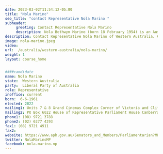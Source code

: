 ```yaml
---
date: 2023-03-02T11:54:12-05:00
title: "Nola Marino"
seo_title: "contact Representative Nola Marino "
subheader:
     greeting: Contact Representative Nola Marino
     description: Nola Bethwyn Marino (born 18 February 1954) is an Australian politician who has been a member of the House of Representative since 2007, representing the Division of Forrest in Western Australia. She is a member of the Liberal Party and served as the Assistant Minister for Regional Development and Territories from 2019 until May 2022, following the appointment of the Albanese ministry. Marino previously served as Chief Government Whip from 2015 to 2019.
description: Contact Representative Nola Marino of Western Australia. Contact information for Nola Marino includes email address, phone number, and mailing address.
image: nola-marino.jpeg
video:
url:  /australia/western-australia/nola-marino/
weight: 1
layout: course_home


####candidate
name: Nola Marino
state:	Western Australia
party:	Liberal Party of Australia
role: Representative
inoffice: current
born:  6-6-1961
elected: 2022
mailing1: Units 7 & 8 Grand Cinemas Complex Corner of Victoria and Clifton Streets Bunbury, WA, 6230
mailing2: PO Box 6022 House of Representative Parliament House Canberra ACT 2600
phone1:	(08) 9721 3788
phone2: (02) 6277 4293
fax1: (08) 9721 4911
fax2:
website: https://www.aph.gov.au/Senators_and_Members/Parliamentarian?MPID=HWP
twitter: NolaMarinoMP
facebook: nola.marino.mp
---
```

